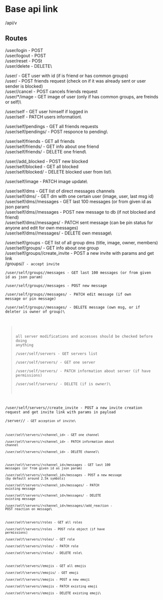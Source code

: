 # Base api link
/api/v<version>

## Routes
/user/login - POST\
/user/logout - POST\
/user/reset - POSt\
/user/delete - DELETE\

/user/<id> - GET user with id (if is friend or has common groups)\
/user/<id> - POST friends request (check on if it was already sent or user sender is blocked)\
/user/<id>/cancel - POST cancels friends request\
/user/*/image - GET image of user (only if has common groups, are freinds or self)\

/user/self - GET user himself if logged in\
/user/self - PATCH users information\

/user/self/pendings - GET all friends requests\
/user/self/pendings/<id> - POST responce to pending\

/user/self/friends - GET all friends\
/user/self/friends/<id> - GET info about one friend\
/user/self/friends/<id> - DELETE one friend\

/user/<id>/add_blocked - POST new blocked\
/user/self/blocked - GET all blocked\
/user/self/blocked/<id> - DELETE blocked user from list\

/user/self/image - PATCH image update\

/user/self/dms - GET list of direct messages channels\
/user/self/dms/<id> - GET dm with one certain user (image, user, last msg id)\
/user/self/dms/<id>/messages - GET last 100 messages (or from given id as json param)\
/user/self/dms/<id>/messages - POST new message to db (if not blocked and friend)\
/user/self/dms/<id>/messages/<id> - PATCH sent message (can be pin status for anyone and edit for own messages)\
/user/self/dms/<id>/messages/<id> - DELETE own message\


/user/self/groups - GET list of all group dms (title, image, owner, members)\
/user/self/groups/<id> - GET info about one group\
/user/self/groups/<id>/create_invite - POST a new invite with params and get link\
/groups/<id>/<code> - accept invite\
/user/self/groups/<id>/messages - GET last 100 messages (or from given id as json param)\
/user/self/groups/<id>/messages - POST new message\
/user/self/groups/<id>/messages/<id> - PATCH edit message (if own message or pin message)\
/user/self/groups/<id>/messages/<id> - DELETE message (own msg, or if deleter is owner of group)\

> all server modifications and accesses should be checked before doing anything\
/user/self/servers - GET servers list\
/user/self/servers/<id> - GET one server\
/user/self/servers/<id> - PATCH information about server (if have permissions)\
/user/self/servers/<id> - DELETE (if is owner)\

/user/self/servers/<id>/create_invite - POST a new invite creation request and get invite link with params in payload\
/server/<id>/<code> - GET acception of invite\

/user/self/servers/<id>/<channel_id> - GET one channel\
/user/self/servers/<id>/<channel_id> - PATCH information about channel\
/user/self/servers/<id>/<channel_id> - DELETE channel\

/user/self/servers/<id>/<channel_id>/messages - GET last 100 messages (or from given id as json param)\
/user/self/servers/<id>/<channel_id>/messages - POST a new message (by default around 2.5k symbols)\
/user/self/servers/<id>/<channel_id>/messages/<id> - PATCH existing message\
/user/self/servers/<id>/<channel_id>/messages/<id> - DELETE existing message\
/user/self/servers/<id>/<channel_id>/messages/<id>/add_reaction - POST reaction on message\

/user/self/servers/<id>/roles - GET all roles\
/user/self/servers/<id>/roles - POST role object (if have permissions)\
/user/self/servers/<id>/roles/<id> - GET role\
/user/self/servers/<id>/roles/<id> - PATCH role\
/user/self/servers/<id>/roles/<id> - DELETE role\

/user/self/servers/<id>/emojis - GET all emojis\
/user/self/servers/<id>/emojis/<id> - GET emoji\
/user/self/servers/<id>/emojis - POST a new emoji\
/user/self/servers/<id>/emojis - PATCH existing emoji\
/user/self/servers/<id>/emojis - DELETE existing emoji\